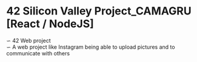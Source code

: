# 42 Silicon Valley Project_CAMAGRU [React / NodeJS]

∽ 42 Web project <br />
∽ A web project like Instagram being able to upload pictures and to communicate with others
